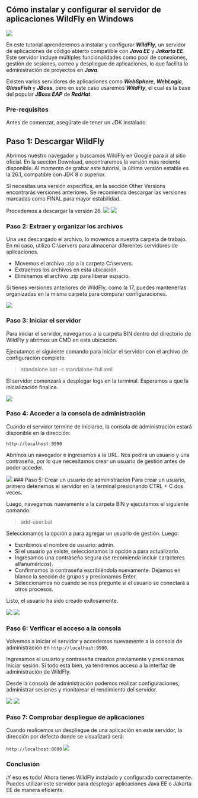 
## Cómo instalar y configurar el servidor de aplicaciones WildFly en Windows

<img src="./img/img_descarga/img_01.jpg">

En este tutorial aprenderemos a instalar y configurar ***WildFly***, un servidor de aplicaciones de código abierto compatible con ***Java EE*** y ***Jakarta EE***. Este servidor incluye múltiples funcionalidades como pool de conexiones, gestión de sesiones, correo y despliegue de aplicaciones, lo que facilita la administración de proyectos en ***Java***.

Existen varios servidores de aplicaciones como ***WebSphere***, ***WebLogic***, ***GlassFish*** y ***JBoss***, pero en este caso usaremos ***WildFly***, el cual es la base del popular ***JBoss EAP*** de ***RedHat***.

### Pre-requisitos
Antes de comenzar, asegúrate de tener un JDK instalado.

## Paso 1: Descargar WildFly
Abrimos nuestro navegador y buscamos WildFly en Google para ir al sitio oficial. En la sección Download, encontraremos la versión más reciente disponible. Al momento de grabar este tutorial, la última versión estable es la 26.1, compatible con JDK 8 o superior.

Si necesitas una versión específica, en la sección Other Versions encontrarás versiones anteriores. Se recomienda descargar las versiones marcadas como FINAL para mayor estabilidad.

Procedemos a descargar la versión 26.
<img src="./img/img_descarga/img_01.jpg">
<img src="./img/img_descarga/img_02.jpg">

### Paso 2: Extraer y organizar los archivos
Una vez descargado el archivo, lo movemos a nuestra carpeta de trabajo. En mi caso, utilizo C:\servers para almacenar diferentes servidores de aplicaciones.

- Movemos el archivo .zip a la carpeta C:\servers.
- Extraemos los archivos en esta ubicación.
- Eliminamos el archivo .zip para liberar espacio.

Si tienes versiones anteriores de WildFly, como la 17, puedes mantenerlas organizadas en la misma carpeta para comparar configuraciones.

<img src="./img/img_descarga/img_03.jpg">

### Paso 3: Iniciar el servidor
Para iniciar el servidor, navegamos a la carpeta BIN dentro del directorio de WildFly y abrimos un CMD en esta ubicación.

Ejecutamos el siguiente comando para iniciar el servidor con el archivo de configuración completo:

>standalone.bat -c standalone-full.xml

El servidor comenzará a desplegar logs en la terminal. Esperamos a que la inicialización finalice.

<img src="./img/img_descarga/img_04.jpg">

### Paso 4: Acceder a la consola de administración
Cuando el servidor termine de iniciarse, la consola de administración estará disponible en la dirección:

`http://localhost:9990`

Abrimos un navegador e ingresamos a la URL. Nos pedirá un usuario y una contraseña, por lo que necesitamos crear un usuario de gestión antes de poder acceder.

<img src="./img/img_descarga/img_05.jpg">
### Paso 5: Crear un usuario de administración
Para crear un usuario, primero detenemos el servidor en la terminal presionando CTRL + C dos veces.

Luego, navegamos nuevamente a la carpeta BIN y ejecutamos el siguiente comando:

>add-user.bat

Seleccionamos la opción a para agregar un usuario de gestión. Luego:

- Escribimos el nombre de usuario: admin.
- Si el usuario ya existe, seleccionamos la opción a para actualizarlo.
- Ingresamos una contraseña segura (se recomienda incluir caracteres alfanuméricos).
- Confirmamos la contraseña escribiéndola nuevamente.
Dejamos en blanco la sección de grupos y presionamos Enter.
- Seleccionamos no cuando se nos pregunte si el usuario se conectará a otros procesos.

Listo, el usuario ha sido creado exitosamente.

<img src="./img/img_descarga/img_06.jpg">
<img src="./img/img_descarga/img_07.jpg">

### Paso 6: Verificar el acceso a la consola

Volvemos a iniciar el servidor y accedemos nuevamente a la consola de administración en `http://localhost:9990`.

Ingresamos el usuario y contraseña creados previamente y presionamos Iniciar sesión. Si todo está bien, ya tendremos acceso a la interfaz de administración de WildFly.

Desde la consola de administración podemos realizar configuraciones, administrar sesiones y monitorear el rendimiento del servidor.

<img src="./img/img_descarga/img_08.jpg">
<img src="./img/img_descarga/img_09.jpg">

### Paso 7: Comprobar despliegue de aplicaciones
Cuando realicemos un despliegue de una aplicación en este servidor, la dirección por defecto donde se visualizará será:

`http://localhost:8080`
<img src="./img/img_descarga/img_10.jpg">

### Conclusión
¡Y eso es todo! Ahora tienes WildFly instalado y configurado correctamente. Puedes utilizar este servidor para desplegar aplicaciones Java EE o Jakarta EE de manera eficiente.